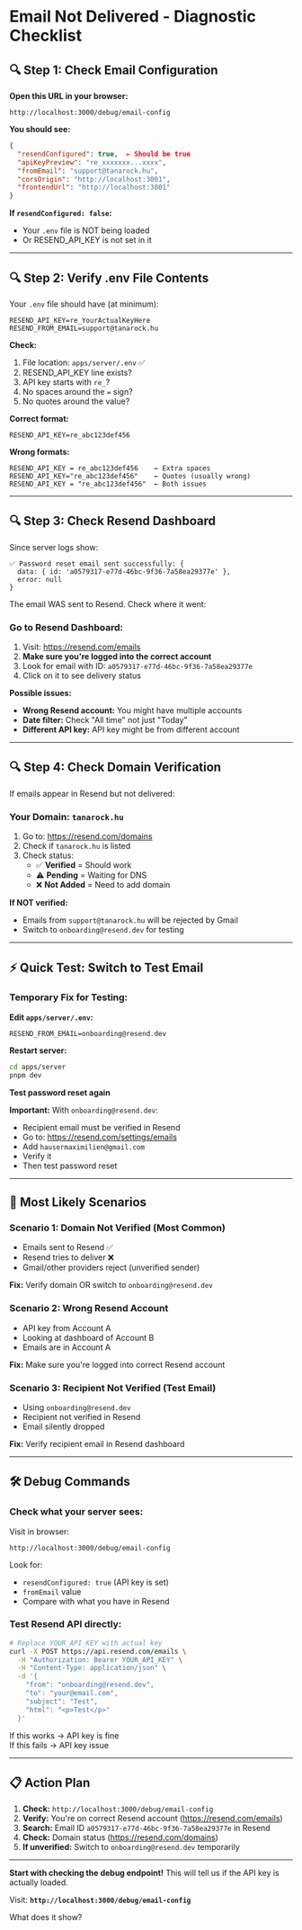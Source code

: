 # Email Not Delivered - Diagnostic Checklist

## 🔍 Step 1: Check Email Configuration

**Open this URL in your browser:**
```
http://localhost:3000/debug/email-config
```

**You should see:**
```json
{
  "resendConfigured": true,  ← Should be true
  "apiKeyPreview": "re_xxxxxxx...xxxx",
  "fromEmail": "support@tanarock.hu",
  "corsOrigin": "http://localhost:3001",
  "frontendUrl": "http://localhost:3001"
}
```

**If `resendConfigured: false`:**
- Your `.env` file is NOT being loaded
- Or RESEND_API_KEY is not set in it

---

## 🔍 Step 2: Verify .env File Contents

Your `.env` file should have (at minimum):

```env
RESEND_API_KEY=re_YourActualKeyHere
RESEND_FROM_EMAIL=support@tanarock.hu
```

**Check:**
1. File location: `apps/server/.env` ✅
2. RESEND_API_KEY line exists?
3. API key starts with `re_`?
4. No spaces around the `=` sign?
5. No quotes around the value?

**Correct format:**
```env
RESEND_API_KEY=re_abc123def456
```

**Wrong formats:**
```env
RESEND_API_KEY = re_abc123def456    ← Extra spaces
RESEND_API_KEY="re_abc123def456"    ← Quotes (usually wrong)
RESEND_API_KEY = "re_abc123def456"  ← Both issues
```

---

## 🔍 Step 3: Check Resend Dashboard

Since server logs show:
```
✅ Password reset email sent successfully: { 
  data: { id: 'a0579317-e77d-46bc-9f36-7a58ea29377e' }, 
  error: null 
}
```

The email WAS sent to Resend. Check where it went:

### Go to Resend Dashboard:
1. Visit: https://resend.com/emails
2. **Make sure you're logged into the correct account**
3. Look for email with ID: `a0579317-e77d-46bc-9f36-7a58ea29377e`
4. Click on it to see delivery status

**Possible issues:**
- **Wrong Resend account:** You might have multiple accounts
- **Date filter:** Check "All time" not just "Today"
- **Different API key:** API key might be from different account

---

## 🔍 Step 4: Check Domain Verification

If emails appear in Resend but not delivered:

### Your Domain: `tanarock.hu`

1. Go to: https://resend.com/domains
2. Check if `tanarock.hu` is listed
3. Check status:
   - ✅ **Verified** = Should work
   - ⚠️ **Pending** = Waiting for DNS
   - ❌ **Not Added** = Need to add domain

**If NOT verified:**
- Emails from `support@tanarock.hu` will be rejected by Gmail
- Switch to `onboarding@resend.dev` for testing

---

## ⚡ Quick Test: Switch to Test Email

### Temporary Fix for Testing:

**Edit `apps/server/.env`:**
```env
RESEND_FROM_EMAIL=onboarding@resend.dev
```

**Restart server:**
```bash
cd apps/server
pnpm dev
```

**Test password reset again**

**Important:** With `onboarding@resend.dev`:
- Recipient email must be verified in Resend
- Go to: https://resend.com/settings/emails
- Add `hausermaximilien@gmail.com`
- Verify it
- Then test password reset

---

## 🎯 Most Likely Scenarios

### Scenario 1: Domain Not Verified (Most Common)
- Emails sent to Resend ✅
- Resend tries to deliver ❌
- Gmail/other providers reject (unverified sender)

**Fix:** Verify domain OR switch to `onboarding@resend.dev`

### Scenario 2: Wrong Resend Account
- API key from Account A
- Looking at dashboard of Account B
- Emails are in Account A

**Fix:** Make sure you're logged into correct Resend account

### Scenario 3: Recipient Not Verified (Test Email)
- Using `onboarding@resend.dev`
- Recipient not verified in Resend
- Email silently dropped

**Fix:** Verify recipient email in Resend dashboard

---

## 🛠️ Debug Commands

### Check what your server sees:

Visit in browser:
```
http://localhost:3000/debug/email-config
```

Look for:
- `resendConfigured: true` (API key is set)
- `fromEmail` value
- Compare with what you have in Resend

### Test Resend API directly:

```bash
# Replace YOUR_API_KEY with actual key
curl -X POST https://api.resend.com/emails \
  -H "Authorization: Bearer YOUR_API_KEY" \
  -H "Content-Type: application/json" \
  -d '{
    "from": "onboarding@resend.dev",
    "to": "your@email.com",
    "subject": "Test",
    "html": "<p>Test</p>"
  }'
```

If this works → API key is fine  
If this fails → API key issue

---

## 📋 Action Plan

1. **Check:** `http://localhost:3000/debug/email-config`
2. **Verify:** You're on correct Resend account (https://resend.com/emails)
3. **Search:** Email ID `a0579317-e77d-46bc-9f36-7a58ea29377e` in Resend
4. **Check:** Domain status (https://resend.com/domains)
5. **If unverified:** Switch to `onboarding@resend.dev` temporarily

---

**Start with checking the debug endpoint!** This will tell us if the API key is actually loaded.

Visit: **`http://localhost:3000/debug/email-config`**

What does it show?


